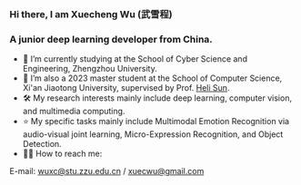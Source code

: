 ### Hi there, I am Xuecheng Wu (武雪程) 

### A junior deep learning developer from China.

- 🔭 I’m currently studying at the School of Cyber Science and Engineering, Zhengzhou University. 
- 🌱 I’m also a 2023 master student at the School of Computer Science, Xi'an Jiaotong University, supervised by Prof. [Heli Sun](https://gr.xjtu.edu.cn/en/web/hlsun). 
- 🛠  My research interests mainly include deep learning, computer vision, and multimedia computing.
- ⭐️ My specific tasks mainly include Multimodal Emotion Recognition via audio-visual joint learning, Micro-Expression Recognition, and Object Detection.
- 🤝🏻 How to reach me: 

E-mail: wuxc@stu.zzu.edu.cn / xuecwu@gmail.com

